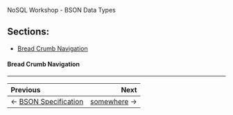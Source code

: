 NoSQL Workshop - BSON Data Types

## Sections:

* [Bread Crumb Navigation](#bread-crumb-navigation)


#### Bread Crumb Navigation
_________________________

Previous | Next
:------- | ---:
← [BSON Specification](./bson-specification.md) | [somewhere](./somewhere.md) →
